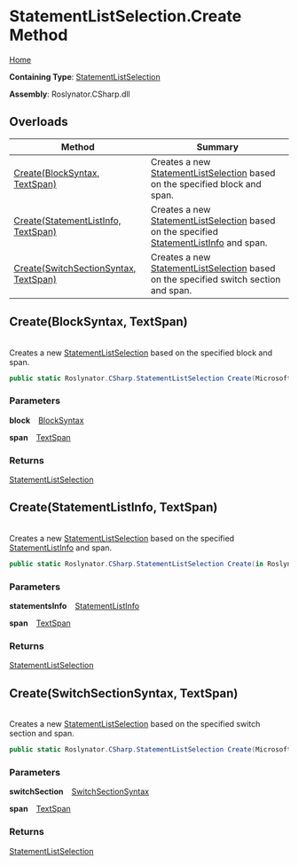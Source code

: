 # StatementListSelection\.Create Method

[Home](../../../../README.md)

**Containing Type**: [StatementListSelection](../README.md)

**Assembly**: Roslynator\.CSharp\.dll

## Overloads

| Method | Summary |
| ------ | ------- |
| [Create(BlockSyntax, TextSpan)](#Roslynator_CSharp_StatementListSelection_Create_Microsoft_CodeAnalysis_CSharp_Syntax_BlockSyntax_Microsoft_CodeAnalysis_Text_TextSpan_) | Creates a new [StatementListSelection](../README.md) based on the specified block and span\. |
| [Create(StatementListInfo, TextSpan)](#Roslynator_CSharp_StatementListSelection_Create_Roslynator_CSharp_Syntax_StatementListInfo__Microsoft_CodeAnalysis_Text_TextSpan_) | Creates a new [StatementListSelection](../README.md) based on the specified [StatementListInfo](../../Syntax/StatementListInfo/README.md) and span\. |
| [Create(SwitchSectionSyntax, TextSpan)](#Roslynator_CSharp_StatementListSelection_Create_Microsoft_CodeAnalysis_CSharp_Syntax_SwitchSectionSyntax_Microsoft_CodeAnalysis_Text_TextSpan_) | Creates a new [StatementListSelection](../README.md) based on the specified switch section and span\. |

## Create\(BlockSyntax, TextSpan\) <a id="Roslynator_CSharp_StatementListSelection_Create_Microsoft_CodeAnalysis_CSharp_Syntax_BlockSyntax_Microsoft_CodeAnalysis_Text_TextSpan_"></a>

\
Creates a new [StatementListSelection](../README.md) based on the specified block and span\.

```csharp
public static Roslynator.CSharp.StatementListSelection Create(Microsoft.CodeAnalysis.CSharp.Syntax.BlockSyntax block, Microsoft.CodeAnalysis.Text.TextSpan span)
```

### Parameters

**block** &ensp; [BlockSyntax](https://docs.microsoft.com/en-us/dotnet/api/microsoft.codeanalysis.csharp.syntax.blocksyntax)

**span** &ensp; [TextSpan](https://docs.microsoft.com/en-us/dotnet/api/microsoft.codeanalysis.text.textspan)

### Returns

[StatementListSelection](../README.md)

## Create\(StatementListInfo, TextSpan\) <a id="Roslynator_CSharp_StatementListSelection_Create_Roslynator_CSharp_Syntax_StatementListInfo__Microsoft_CodeAnalysis_Text_TextSpan_"></a>

\
Creates a new [StatementListSelection](../README.md) based on the specified [StatementListInfo](../../Syntax/StatementListInfo/README.md) and span\.

```csharp
public static Roslynator.CSharp.StatementListSelection Create(in Roslynator.CSharp.Syntax.StatementListInfo statementsInfo, Microsoft.CodeAnalysis.Text.TextSpan span)
```

### Parameters

**statementsInfo** &ensp; [StatementListInfo](../../Syntax/StatementListInfo/README.md)

**span** &ensp; [TextSpan](https://docs.microsoft.com/en-us/dotnet/api/microsoft.codeanalysis.text.textspan)

### Returns

[StatementListSelection](../README.md)

## Create\(SwitchSectionSyntax, TextSpan\) <a id="Roslynator_CSharp_StatementListSelection_Create_Microsoft_CodeAnalysis_CSharp_Syntax_SwitchSectionSyntax_Microsoft_CodeAnalysis_Text_TextSpan_"></a>

\
Creates a new [StatementListSelection](../README.md) based on the specified switch section and span\.

```csharp
public static Roslynator.CSharp.StatementListSelection Create(Microsoft.CodeAnalysis.CSharp.Syntax.SwitchSectionSyntax switchSection, Microsoft.CodeAnalysis.Text.TextSpan span)
```

### Parameters

**switchSection** &ensp; [SwitchSectionSyntax](https://docs.microsoft.com/en-us/dotnet/api/microsoft.codeanalysis.csharp.syntax.switchsectionsyntax)

**span** &ensp; [TextSpan](https://docs.microsoft.com/en-us/dotnet/api/microsoft.codeanalysis.text.textspan)

### Returns

[StatementListSelection](../README.md)

